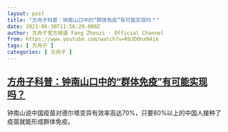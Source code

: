 ```yaml
---
layout: post
title: "方舟子科普：钟南山口中的“群体免疫”有可能实现吗？"
date: 2021-06-30T11:56:29.000Z
author: 方舟子官方频道 Fang Zhouzi - Official Channel
from: https://www.youtube.com/watch?v=Rb3D0nxN4ik
tags: [ 方舟子 ]
categories: [ 方舟子 ]
---
```

<!--1625054189000-->
[方舟子科普：钟南山口中的“群体免疫”有可能实现吗？](https://www.youtube.com/watch?v=Rb3D0nxN4ik)
------

<div>
钟南山说中国疫苗对德尔塔变异有效率高达70%，只要80%以上的中国人接种了疫苗就能形成群体免疫。
</div>
